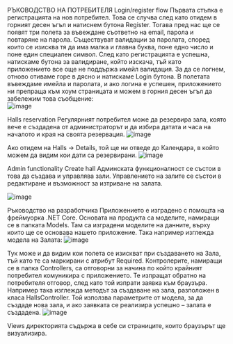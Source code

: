 РЪКОВОДСТВО НА ПОТРЕБИТЕЛЯ
Login/register flow
Първата стъпка е регистрацията на нов потребител. Това се случва след като отидем в горният десен ъгъл и натиснем бутона Register.
Тогава пред нас ще се появят три полета за въвеждане съответно на email, парола и повтаряне на парола. Съществуват валидации за паролата, според които се изисква тя да има малка и главна буква, поне едно число и поне един специален символ. 
След като регистрацията е успешна, натискаме бутона за валидиране, който изскача, тъй като приложението все още не поддържа имейл валидация. 
За да се логнем, отново отиваме горе в дясно и натискаме Login бутона. В полетата въвеждаме имейла и паролата, и ако логина е успешен, приложението ни препраща към хоум страницата и можем в горния десен ъгъл да забележим това съобщение:  
![image](https://user-images.githubusercontent.com/53709637/174502550-1200a780-6853-4d71-b16a-87ace9b82ba7.png)

Halls reservation
Регулярният потребител може да резервира зала, която вече е създадена от администраторът и да избира датата и часа на началото и края на своята резервация. 
 ![image](https://user-images.githubusercontent.com/53709637/151508307-6d3b0d72-49b0-427f-872f-77c882cfd5eb.png)

 
Ако отидем на Halls -> Details, той ще ни отведе до Календара, в който можем да видим кои дати са резервирани.
 ![image](https://user-images.githubusercontent.com/53709637/151508346-a0106c05-a9be-4c14-89b4-f8e2ea71a3f0.png)

Admin functionality
Create hall 
Админската функционалност се състои в това да създава и управлява зали. Управлението на залите се състои в редактиране и възможност за изтриване на залата.
 
![image](https://user-images.githubusercontent.com/53709637/151508387-510657f3-3d9b-486b-b7e3-4850da1c1d76.png)




Ръководство на разработчика
Приложението е изградено с помощта на фреймуорка .NET Core. 
Основата на продукта са моделите, намиращи се в папката Models. Там са изградени моделите на данните, върху които ще се основава нашето приложение. Така например изглежда модела на Залата: 
![image](https://user-images.githubusercontent.com/53709637/151508418-76189361-c787-4227-8136-c6088eac8bce.png)

Тук може и да видим кои полета се изискват при създаването на Зала, тъй като те са маркирани с атрибут Required. 
Контролерите, намиращи се в папка Controllers, са отговорни за начина по който крайният потребител комуникира с приложението. Те изпращат обратно на потребителя отговор, след като той изпрати заявка към браузъра.
Например така изглежда методът за създаване на зала, разположен в класа HallsController. Той използва параметрите от модела, за да създаде нова зала, и ако заявката се реализира успешно – залата е създадена.
![image](https://user-images.githubusercontent.com/53709637/151508449-b6199004-62d9-4f04-aae9-4e1e88863bfc.png)

 
Views директорията съдържа в себе си страниците, които браузърът ще визуализира. 


